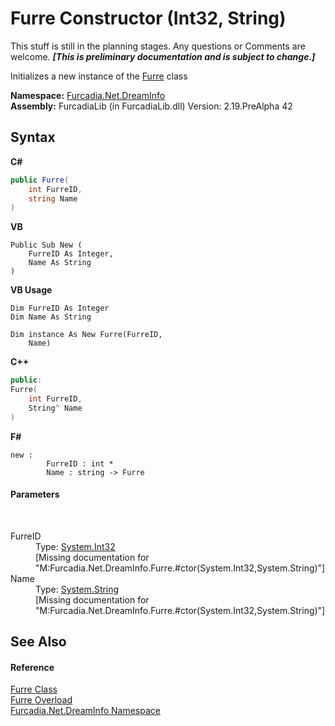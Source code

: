 # Furre Constructor (Int32, String)
This stuff is still in the planning stages. Any questions or Comments are welcome. _**\[This is preliminary documentation and is subject to change.\]**_

Initializes a new instance of the <a href="T_Furcadia_Net_DreamInfo_Furre">Furre</a> class

**Namespace:**&nbsp;<a href="N_Furcadia_Net_DreamInfo">Furcadia.Net.DreamInfo</a><br />**Assembly:**&nbsp;FurcadiaLib (in FurcadiaLib.dll) Version: 2.19.PreAlpha 42

## Syntax

**C#**<br />
``` C#
public Furre(
	int FurreID,
	string Name
)
```

**VB**<br />
``` VB
Public Sub New ( 
	FurreID As Integer,
	Name As String
)
```

**VB Usage**<br />
``` VB Usage
Dim FurreID As Integer
Dim Name As String

Dim instance As New Furre(FurreID, 
	Name)
```

**C++**<br />
``` C++
public:
Furre(
	int FurreID, 
	String^ Name
)
```

**F#**<br />
``` F#
new : 
        FurreID : int * 
        Name : string -> Furre
```


#### Parameters
&nbsp;<dl><dt>FurreID</dt><dd>Type: <a href="http://msdn2.microsoft.com/en-us/library/td2s409d" target="_blank">System.Int32</a><br />\[Missing <param name="FurreID"/> documentation for "M:Furcadia.Net.DreamInfo.Furre.#ctor(System.Int32,System.String)"\]</dd><dt>Name</dt><dd>Type: <a href="http://msdn2.microsoft.com/en-us/library/s1wwdcbf" target="_blank">System.String</a><br />\[Missing <param name="Name"/> documentation for "M:Furcadia.Net.DreamInfo.Furre.#ctor(System.Int32,System.String)"\]</dd></dl>

## See Also


#### Reference
<a href="T_Furcadia_Net_DreamInfo_Furre">Furre Class</a><br /><a href="Overload_Furcadia_Net_DreamInfo_Furre__ctor">Furre Overload</a><br /><a href="N_Furcadia_Net_DreamInfo">Furcadia.Net.DreamInfo Namespace</a><br />